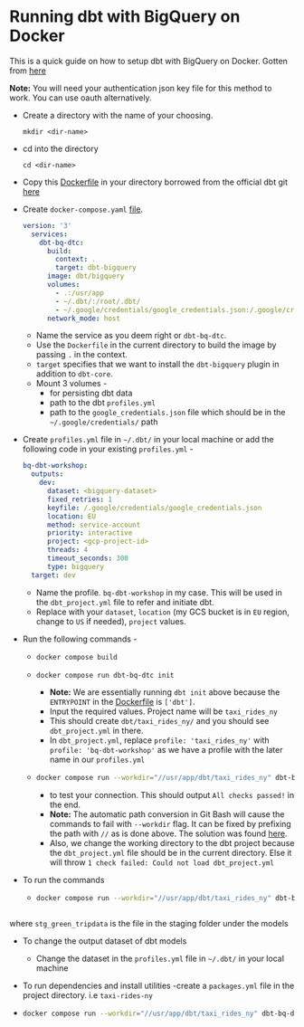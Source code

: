 # Running dbt with BigQuery on Docker

This is a quick guide on how to setup dbt with BigQuery on Docker. Gotten from [here](https://github.dev/DataTalksClub/data-engineering-zoomcamp/blob/main/week_4_analytics_engineering/docker_setup/README.md)

**Note:** You will need your authentication json key file for this method to work. You can use oauth alternatively.

- Create a directory with the name of your choosing.
  ```
  mkdir <dir-name>
  ```
- cd into the directory
  ```
  cd <dir-name>
  ```
- Copy this [Dockerfile](Dockerfile) in your directory borrowed from the official dbt git [here](https://github.com/dbt-labs/dbt-core/blob/main/docker/Dockerfile)
- Create `docker-compose.yaml` [file](docker-compose.yaml).
  ```yaml
  version: '3'
    services:
      dbt-bq-dtc:
        build:
          context: .
          target: dbt-bigquery
        image: dbt/bigquery
        volumes:
          - .:/usr/app
          - ~/.dbt/:/root/.dbt/
          - ~/.google/credentials/google_credentials.json:/.google/credentials/google_credentials.json
        network_mode: host
  ```
  -   Name the service as you deem right or `dbt-bq-dtc`.
  -   Use the `Dockerfile` in the current directory to build the image by passing `.` in the context.
  -   `target` specifies that we want to install the `dbt-bigquery` plugin in addition to `dbt-core`.
  -  Mount 3 volumes -
     - for persisting dbt data
     - path to the dbt `profiles.yml`
     - path to the `google_credentials.json` file which should be in the `~/.google/credentials/` path

- Create `profiles.yml` file in `~/.dbt/` in your local machine or add the following code in your existing `profiles.yml` - 
  ```yaml
  bq-dbt-workshop:
    outputs:
      dev:
        dataset: <bigquery-dataset>
        fixed_retries: 1
        keyfile: /.google/credentials/google_credentials.json
        location: EU
        method: service-account
        priority: interactive
        project: <gcp-project-id>
        threads: 4
        timeout_seconds: 300
        type: bigquery
    target: dev
  ```
  - Name the profile. `bq-dbt-workshop` in my case. This will be used in the `dbt_project.yml` file to refer and initiate dbt.
  - Replace with your `dataset`, `location` (my GCS bucket is in `EU` region, change to `US` if needed), `project` values.
- Run the following commands -
  - ```bash 
    docker compose build 
    ```
  - ```bash 
    docker compose run dbt-bq-dtc init
    ``` 
    - **Note:** We are essentially running `dbt init` above because the `ENTRYPOINT` in the [Dockerfile](Dockerfile) is `['dbt']`.
    - Input the required values. Project name will be `taxi_rides_ny`
    - This should create `dbt/taxi_rides_ny/` and you should see `dbt_project.yml` in there.
    - In `dbt_project.yml`, replace `profile: 'taxi_rides_ny'` with `profile: 'bq-dbt-workshop'` as we have a profile with the later name in our `profiles.yml`
  - ```bash
    docker compose run --workdir="//usr/app/dbt/taxi_rides_ny" dbt-bq-dtc debug
     ``` 
    - to test your connection. This should output `All checks passed!` in the end.
    - **Note:** The automatic path conversion in Git Bash will cause the commands to fail with `--workdir` flag. It can be fixed by prefixing the path with `//` as is done above. The solution was found [here](https://github.com/docker/cli/issues/2204#issuecomment-638993192).
    - Also, we change the working directory to the dbt project because the `dbt_project.yml` file should be in the current directory. Else it will throw `1 check failed: Could not load dbt_project.yml`


- To run the commands
  - ```bash
    docker compose run --workdir="//usr/app/dbt/taxi_rides_ny" dbt-bq-dtc run --select stg_green_tripdata
  ```
where `stg_green_tripdata` is the file in the staging folder under the models

- To change the output dataset of dbt models
  - Change the dataset in the `profiles.yml` file in `~/.dbt/` in your local machine 

- To run dependencies and install utilities
  -create a `packages.yml` file in the project directory. i.e `taxi-rides-ny` 
- ```bash
  docker compose run --workdir="//usr/app/dbt/taxi_rides_ny" dbt-bq-dtc deps
  ```